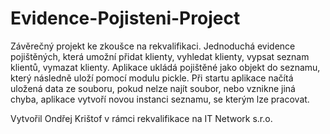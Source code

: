 # Evidence-Pojisteni-Project
Závěrečný projekt ke zkoušce na rekvalifikaci.
Jednoduchá evidence pojištěných, která umožní přidat klienty, vyhledat klienty, vypsat seznam klientů,
vymazat klienty. Aplikace ukládá pojištěné jako objekt do seznamu, 
který následně uloží pomocí modulu pickle.
Při startu aplikace načítá uložená data ze souboru, pokud nelze najít soubor, nebo vznikne jiná chyba,
aplikace vytvoří novou instanci seznamu, se kterým lze pracovat.

Vytvořil Ondřej Krištof v rámci rekvalifikace na IT Network s.r.o.

